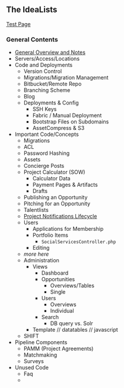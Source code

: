 ## The IdeaLists ##

[Test Page](test/path/test.md)

### General Contents ###

* [General Overview and Notes](/general_overview.md)
* Servers/Access/Locations
* Code and Deployments
    * Version Control
    * Migrations/Migration Management
    * Bitbucket/Remote Repo
    * Branching Scheme
    * Blog
    * Deployments & Config
        * SSH Keys
        * Fabric / Manual Deployment
        * Bootstrap Files on Subdomains
        * AssetCompress & S3
* Important Code/Concepts
    * Migrations
    * ACL
    * Password Hashing
    * Assets
    * Concierge Posts
    * Project Calculator (SOW)
        * Calculator Data
        * Payment Pages & Artifacts
        * Drafts
    * Publishing an Opportunity
    * Pitching for an Opportunity
    * Talentlists
    * [Project Notifications Lifecycle](opp_email_lifecycle.md)
    * Users
        * Applications for Membership
        * Portfolio Items
            - `SocialServicesController.php` 
        * Editing
    * _more here_
    * Administration
        * Views
            * Dashboard
            * Opportunities
                - Overviews/Tables
                - Single
            * Users
                - Overviews
                - Individual
            * Search
                - DB query vs. Solr
        * Template // datatables // javascript
    * SHIFT
* Pipeline Components
    * PAMM (Project Agreements)
    * Matchmaking
    * Surveys
* Unused Code
    * Faq
    *  